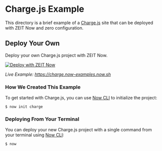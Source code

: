 # Charge.js Example

This directory is a brief example of a [Charge.js](https://charge.js.org/) site that can be deployed with ZEIT Now and zero configuration.

## Deploy Your Own

Deploy your own Charge.js project with ZEIT Now.

[![Deploy with ZEIT Now](https://zeit.co/button)](https://zeit.co/new/project?template=https://github.com/zeit/now/tree/master/examples/charge)

_Live Example: https://charge.now-examples.now.sh_

### How We Created This Example

To get started with Charge.js, you can use [Now CLI](https://zeit.co/download) to initialize the project:

```shell
$ now init charge
```

### Deploying From Your Terminal

You can deploy your new Charge.js project with a single command from your terminal using [Now CLI](https://zeit.co/download):

```shell
$ now
```
